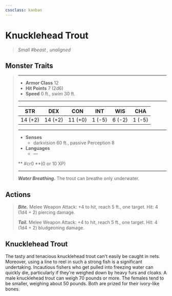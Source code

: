 ```yaml
---
cssclass: kanban
---
```


# Knucklehead Trout
>*Small #beast , unaligned*
## Monster Traits
>___
>- **Armor Class** 12
>- **Hit Points** 7 (2d6)
>- **Speed** 0 ft., swim 30 ft.
>___
>|STR|DEX|CON|INT|WIS|CHA|
>|:---:|:---:|:---:|:---:|:---:|:---:|
>|14 (+2)|14 (+2)|11 (+0)|1 (-5)|6 (-2)|1 (-5)|
>___
>- **Senses**
>	 - darkvision 60 ft., passive Perception 8
>- **Languages**
>	 - —
>
> ** #cr0 **(0 or 10 XP)
>___
>***Water Breathing.*** The trout can breathe only underwater.  
>
## Actions
>***Bite.*** Melee Weapon Attack: +4 to hit, reach 5 ft., one target. Hit: 4 (1d4 + 2) piercing damage.  
>
>***Tail.*** Melee Weapon Attack: +4 to hit, reach 5 ft., one target. Hit: 4 (1d4 + 2) bludgeoning damage.
## Knucklehead Trout
The tasty and tenacious knucklehead trout can't easily be caught in nets. Moreover, using a line to reel in such a strong fish is a significant undertaking. Incautious fishers who get pulled into freezing water can quickly die, particularly if they're weighed down by heavy furs and cloaks.
A male knucklehead trout can weigh 70 pounds or more. The females tend to be smaller, weighing about 50 pounds. Both are prized for their ivory-like bones.